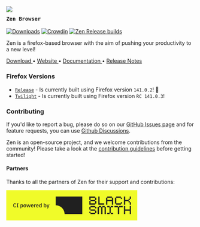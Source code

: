 <!-- TODO: Get a job -->
<img src="./docs/assets/zen-dark.svg" width="100px" align="left">

### `Zen Browser`

[![Downloads](https://img.shields.io/github/downloads/zen-browser/desktop/total.svg)](https://github.com/zen-browser/desktop/releases)
[![Crowdin](https://badges.crowdin.net/zen-browser/localized.svg)](https://crowdin.com/project/zen-browser)
[![Zen Release builds](https://github.com/zen-browser/desktop/actions/workflows/build.yml/badge.svg?branch=stable)](https://github.com/zen-browser/desktop/actions/workflows/build.yml)

Zen is a firefox-based browser with the aim of pushing your productivity to a new level!

<div flex="true">
  <a href="https://zen-browser.app/download">
    Download
  </a>
  •
  <a href="https://zen-browser.app">
    Website
  </a>
  •
  <a href="https://docs.zen-browser.app">
    Documentation
  </a>
  •
  <a href="https://zen-browser.app/release-notes/latest">
    Release Notes
  </a>
</div>

### Firefox Versions

- [`Release`](https://zen-browser.app/download) - Is currently built using Firefox version `141.0.2`! 🚀
- [`Twilight`](https://zen-browser.app/download?twilight) - Is currently built using Firefox version `RC 141.0.3`!

### Contributing

If you'd like to report a bug, please do so on our [GitHub Issues page](https://github.com/zen-browser/desktop/issues/) and for feature requests, you can use [Github Discussions](https://github.com/zen-browser/desktop/discussions).

Zen is an open-source project, and we welcome contributions from the community! Please take a look at the [contribution guidelines](./docs/contribute.md) before getting started!

#### Partners

Thanks to all the partners of Zen for their support and contributions:

<a href="https://blacksmith.sh">
  <img src="./docs/assets/blacksmith-yellow.png" width="350px"/>
</a>
